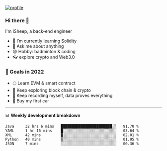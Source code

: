 [![profile](http://img.codelin.xyz/hello-im-isheep.svg)](https://www.calligrapher.ai/)

### Hi there 🐏

I'm ISheep, a back-end engineer

- 🔭 I’m currently learning Solidity
- 💬 Ask me about anything
- 😄 Hobby: badminton & coding
- 👓 explore crypto and Web3.0

### 🚀 Goals in 2022
+ 🌕 Learn EVM & smart contract
+ 🤔 Keep exploring block chain & crypto
+ 🐏 Keep recording myself, data proves everything
+ 🚗 Buy my first car

-------

📊 **Weekly development breakdown**
<!--START_SECTION:waka-->
```text
Java     32 hrs 6 mins   ███████████████████████░░   91.70 % 
YAML     1 hr 16 mins    █░░░░░░░░░░░░░░░░░░░░░░░░   03.64 % 
XML      42 mins         ▓░░░░░░░░░░░░░░░░░░░░░░░░   02.01 % 
Python   40 mins         ▒░░░░░░░░░░░░░░░░░░░░░░░░   01.95 % 
JSON     7 mins          ░░░░░░░░░░░░░░░░░░░░░░░░░   00.36 % 
```
<!--END_SECTION:waka-->
